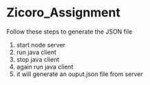 # Zicoro_Assignment

Follow these steps to generate the JSON file
1. start node server
2. ⁠run java client 
3. ⁠stop java client
4. ⁠again run java client
5. ⁠it will generate an ouput.json file from server
